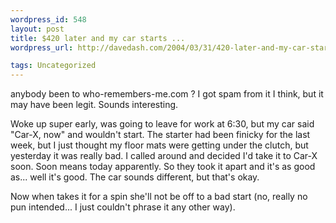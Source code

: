 ```yaml
--- 
wordpress_id: 548
layout: post
title: $420 later and my car starts ...
wordpress_url: http://davedash.com/2004/03/31/420-later-and-my-car-starts/

tags: Uncategorized
---
```


anybody been to who-remembers-me.com ?  I got spam from it I think, but it may have been legit.  Sounds interesting.

Woke up super early, was going to leave for work at 6:30, but my car said "Car-X, now" and wouldn't start.  The starter had been finicky for the last week, but I just thought my floor mats were getting under the clutch, but yesterday it was really bad.  I called around and decided I'd take it to Car-X soon.  Soon means today apparently.  So they took it apart and it's as good as... well it's good.  The car sounds different, but that's okay.

Now when  takes it for a spin she'll not be off to a bad start (no, really no pun intended... I just couldn't phrase it any other way).

